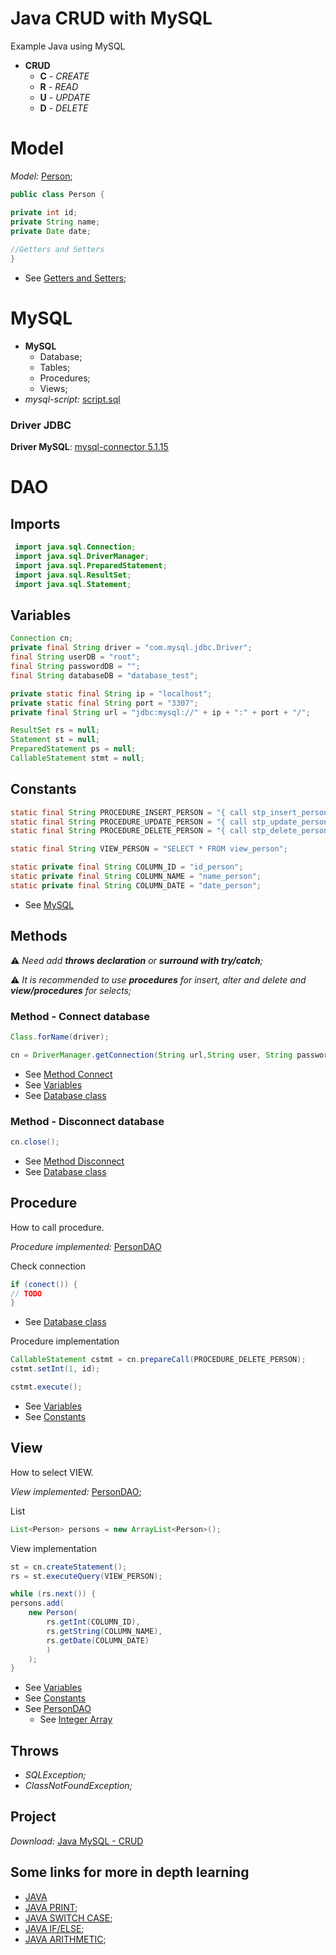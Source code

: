 Java CRUD with MySQL
======================

Example Java using MySQL

* **CRUD**
  *  **C** - _CREATE_
  *  **R** - _READ_
  *  **U** - _UPDATE_
  *  **D** - _DELETE_


# Model

_Model:_ [Person](src/model/Person.java);

```java
public class Person {

private int id;
private String name;
private Date date;
    
//Getters and Setters
}
```
* See [Getters and Setters](https://github.com/fefong/java_GettersAndSetters);

# MySQL


* **MySQL**
  * Database;
  * Tables;
  * Procedures;
  * Views;
* _mysql-script:_ [script.sql](scripts/SCRIPT.sql)


### Driver JDBC

**Driver MySQL**: [mysql-connector 5.1.15](https://github.com/fefong/java_mysql_crud/raw/master/libs/mysql-connector-java-5.1.15-bin.jar)


# DAO

## Imports

```java
 import java.sql.Connection;
 import java.sql.DriverManager;
 import java.sql.PreparedStatement;
 import java.sql.ResultSet;
 import java.sql.Statement;
```

## Variables

```java
Connection cn;
private final String driver = "com.mysql.jdbc.Driver";
final String userDB = "root";
final String passwordDB = "";
final String databaseDB = "database_test";

private static final String ip = "localhost";
private static final String port = "3307";
private final String url = "jdbc:mysql://" + ip + ":" + port + "/";

ResultSet rs = null;
Statement st = null;
PreparedStatement ps = null;
CallableStatement stmt = null;
```

## Constants

```java
static final String PROCEDURE_INSERT_PERSON = "{ call stp_insert_person (?, ? ) }";
static final String PROCEDURE_UPDATE_PERSON = "{ call stp_update_person (?, ?, ? ) }";
static final String PROCEDURE_DELETE_PERSON = "{ call stp_delete_person (? ) }";

static final String VIEW_PERSON = "SELECT * FROM view_person";

static private final String COLUMN_ID = "id_person";
static private final String COLUMN_NAME = "name_person";
static private final String COLUMN_DATE = "date_person";
```
* See [MySQL](#MySQL)

## Methods

:warning: _Need add **throws declaration** or **surround with try/catch**;_

:warning: _It is recommended to use **procedures** for insert, alter and delete and **view/procedures** for selects;_

### Method - Connect database

```java
Class.forName(driver);

cn = DriverManager.getConnection(String url,String user, String password);
```
* See [Method Connect](https://github.com/fefong/java_mysql_crud/blob/master/src/README.md#connect)
* See [Variables](#Variables)
* See [Database class](/src/dao/database.java)

### Method - Disconnect database

```java
cn.close();
```
* See [Method Disconnect](https://github.com/fefong/java_mysql_crud/blob/master/src/README.md#disconnect)
* See [Database class](/src/dao/database.java)

## Procedure

How to call procedure.

_Procedure implemented:_ [PersonDAO](src/dao/PersonDAO.java)

Check connection
```java
if (conect()) {
// TODO 
}
```
* See [Database class](/src/dao/database.java)

Procedure implementation
```java
CallableStatement cstmt = cn.prepareCall(PROCEDURE_DELETE_PERSON);
cstmt.setInt(1, id);

cstmt.execute();
```
* See [Variables](#Variables)
* See [Constants](#Constants)

## View

How to select VIEW.

_View implemented:_ [PersonDAO](src/dao/PersonDAO.java);

List
```java
List<Person> persons = new ArrayList<Person>();
```

View implementation
```java
st = cn.createStatement();
rs = st.executeQuery(VIEW_PERSON);

while (rs.next()) {
persons.add(
    new Person(
        rs.getInt(COLUMN_ID),
        rs.getString(COLUMN_NAME), 
        rs.getDate(COLUMN_DATE)
        )
    );
}
```
* See [Variables](#Variables)
* See [Constants](#Constants)
* See [PersonDAO](src/dao/PersonDAO.java)
  * See [Integer Array](https://github.com/fefong/java_variables#integer-array)

## Throws

* _SQLException;_
* _ClassNotFoundException;_


## Project

_Download:_ [Java MySQL - CRUD](https://github.com/fefong/java_mysql_crud)

## Some links for more in depth learning

* [JAVA](https://github.com/search?q=fefong%2Fjava)
* [JAVA PRINT](https://github.com/fefong/java_print);
* [JAVA SWITCH CASE](https://github.com/fefong/java_switch);
* [JAVA IF/ELSE](https://github.com/fefong/java_ifElse);
* [JAVA ARITHMETIC](https://github.com/fefong/java_calculator);


